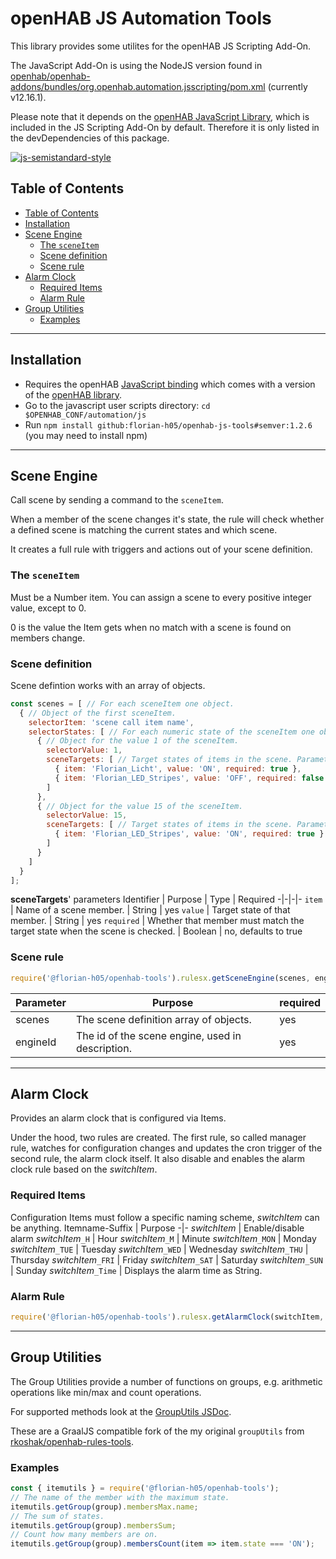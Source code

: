 # openHAB JS Automation Tools

This library provides some utilites for the openHAB JS Scripting Add-On.

The JavaScript Add-On is using the NodeJS version found in [openhab/openhab-addons/bundles/org.openhab.automation.jsscripting/pom.xml](https://github.com/openhab/openhab-addons/blob/main/bundles/org.openhab.automation.jsscripting/pom.xml#L53) (currently v12.16.1).

Please note that it depends on the [openHAB JavaScript Library](https://github.com/openhab/openhab-js), which is included in the JS Scripting Add-On by default.
Therefore it is only listed in the devDependencies of this package.

[![js-semistandard-style](https://raw.githubusercontent.com/standard/semistandard/master/badge.svg)](https://github.com/standard/semistandard)

## Table of Contents
- [Table of Contents](#table-of-contents)
- [Installation](#installation)
- [Scene Engine](#scene-engine)
  - [The `sceneItem`](#the-sceneitem)
  - [Scene definition](#scene-definition)
  - [Scene rule](#scene-rule)
- [Alarm Clock](#alarm-clock)
  - [Required Items](#required-items)
  - [Alarm Rule](#alarm-rule)
- [Group Utilities](#group-utilities)
  - [Examples](#examples)

***
## Installation

- Requires the openHAB [JavaScript binding](https://www.openhab.org/addons/automation/jsscripting/) which comes with a version of the [openHAB
library](https://www.npmjs.com/package/openhab).
- Go to the javascript user scripts directory: `cd $OPENHAB_CONF/automation/js`
- Run `npm install github:florian-h05/openhab-js-tools#semver:1.2.6` (you may need to install npm)

***
## Scene Engine
Call scene by sending a command to the `sceneItem`.

When a member of the scene changes it's state, the rule will check whether a 
defined scene is matching the current states and which scene.

It creates a full rule with triggers and actions out of your scene definition.

### The `sceneItem`
Must be a Number item.
You can assign a scene to every positive integer value, 
except to 0.

0 is the value the Item gets when no match with a scene is found on members change.

### Scene definition
Scene defintion works with an array of objects.
```javascript
const scenes = [ // For each sceneItem one object.
  { // Object of the first sceneItem.
    selectorItem: 'scene call item name',
    selectorStates: [ // For each numeric state of the sceneItem one object.
      { // Object for the value 1 of the sceneItem.
        selectorValue: 1,
        sceneTargets: [ // Target states of items in the scene. Parameters explained later.
          { item: 'Florian_Licht', value: 'ON', required: true },
          { item: 'Florian_LED_Stripes', value: 'OFF', required: false }
        ] 
      },
      { // Object for the value 15 of the sceneItem.
        selectorValue: 15,
        sceneTargets: [ // Target states of items in the scene. Parameters explained later.
          { item: 'Florian_LED_Stripes', value: 'ON', required: true }
        ]
      }
    ]
  }
];
```
__sceneTargets__' parameters
Identifier | Purpose | Type | Required
-|-|-|-
`item` | Name of a scene member. | String | yes
`value` | Target state of that member. | String | yes
`required` | Whether that member must match the target state when the scene is checked. | Boolean | no, defaults to true

### Scene rule
```javascript
require('@florian-h05/openhab-tools').rulesx.getSceneEngine(scenes, engineId);
```
Parameter | Purpose | required
-|-|-
scenes | The scene definition array of objects. | yes
engineId | The id of the scene engine, used in description. | yes

***
## Alarm Clock
Provides an alarm clock that is configured via Items.

Under the hood, two rules are created. The first rule, so called manager rule, watches for configuration changes and updates the cron trigger of the second rule, the alarm clock itself.
It also disable and enables the alarm clock rule based on the _switchItem_.

### Required Items
Configuration Items must follow a specific naming scheme, _switchItem_ can be anything.
Itemname-Suffix | Purpose
-|-
_switchItem_ | Enable/disable alarm
_switchItem_``_H`` | Hour
_switchItem_``_M`` | Minute
_switchItem_``_MON`` | Monday
_switchItem_``_TUE`` | Tuesday
_switchItem_``_WED`` | Wednesday
_switchItem_``_THU`` | Thursday
_switchItem_``_FRI`` | Friday
_switchItem_``_SAT`` | Saturday
_switchItem_``_SUN`` | Sunday
_switchItem_``_Time`` | Displays the alarm time as String.

### Alarm Rule
```javascript
require('@florian-h05/openhab-tools').rulesx.getAlarmClock(switchItem, data => { console.log('Successfully tested alarm clock.'); });
```

***
## Group Utilities
The Group Utilities provide a number of functions on groups, e.g. arithmetic operations like min/max and count operations.

For supported methods look at the [GroupUtils JSDoc](https://florian-h05.github.io/openhab-js-tools/itemutils.GroupUtils.html).

These are a GraalJS compatible fork of the my original `groupUtils` from [rkoshak/openhab-rules-tools](https://github.com/rkoshak/openhab-rules-tools/tree/main/group_utils).

### Examples
```javascript
const { itemutils } = require('@florian-h05/openhab-tools');
// The name of the member with the maximum state.
itemutils.getGroup(group).membersMax.name;
// The sum of states.
itemutils.getGroup(group).membersSum;
// Count how many members are on.
itemutils.getGroup(group).membersCount(item => item.state === 'ON');
```
